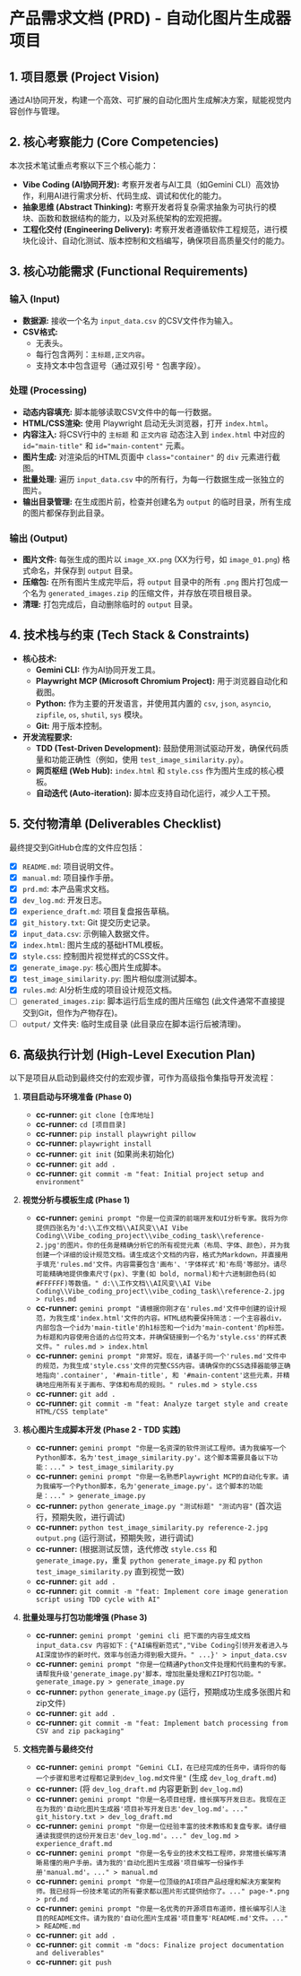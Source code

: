 # 产品需求文档 (PRD) - 自动化图片生成器项目

## 1. 项目愿景 (Project Vision)
通过AI协同开发，构建一个高效、可扩展的自动化图片生成解决方案，赋能视觉内容创作与管理。

## 2. 核心考察能力 (Core Competencies)
本次技术笔试重点考察以下三个核心能力：

*   **Vibe Coding (AI协同开发):** 考察开发者与AI工具（如Gemini CLI）高效协作，利用AI进行需求分析、代码生成、调试和优化的能力。
*   **抽象思维 (Abstract Thinking):** 考察开发者将复杂需求抽象为可执行的模块、函数和数据结构的能力，以及对系统架构的宏观把握。
*   **工程化交付 (Engineering Delivery):** 考察开发者遵循软件工程规范，进行模块化设计、自动化测试、版本控制和文档编写，确保项目高质量交付的能力。

## 3. 核心功能需求 (Functional Requirements)

### 输入 (Input)
*   **数据源:** 接收一个名为 `input_data.csv` 的CSV文件作为输入。
*   **CSV格式:** 
    *   无表头。
    *   每行包含两列：`主标题,正文内容`。
    *   支持文本中包含逗号（通过双引号 `"` 包裹字段）。

### 处理 (Processing)
*   **动态内容填充:** 脚本能够读取CSV文件中的每一行数据。
*   **HTML/CSS渲染:** 使用 Playwright 启动无头浏览器，打开 `index.html`。
*   **内容注入:** 将CSV行中的 `主标题` 和 `正文内容` 动态注入到 `index.html` 中对应的 `id="main-title"` 和 `id="main-content"` 元素。
*   **图片生成:** 对渲染后的HTML页面中 `class="container"` 的 `div` 元素进行截图。
*   **批量处理:** 遍历 `input_data.csv` 中的所有行，为每一行数据生成一张独立的图片。
*   **输出目录管理:** 在生成图片前，检查并创建名为 `output` 的临时目录，所有生成的图片都保存到此目录。

### 输出 (Output)
*   **图片文件:** 每张生成的图片以 `image_XX.png` (XX为行号，如 `image_01.png`) 格式命名，并保存到 `output` 目录。
*   **压缩包:** 在所有图片生成完毕后，将 `output` 目录中的所有 `.png` 图片打包成一个名为 `generated_images.zip` 的压缩文件，并存放在项目根目录。
*   **清理:** 打包完成后，自动删除临时的 `output` 目录。

## 4. 技术栈与约束 (Tech Stack & Constraints)

*   **核心技术:** 
    *   **Gemini CLI:** 作为AI协同开发工具。
    *   **Playwright MCP (Microsoft Chromium Project):** 用于浏览器自动化和截图。
    *   **Python:** 作为主要的开发语言，并使用其内置的 `csv`, `json`, `asyncio`, `zipfile`, `os`, `shutil`, `sys` 模块。
    *   **Git:** 用于版本控制。
*   **开发流程要求:** 
    *   **TDD (Test-Driven Development):** 鼓励使用测试驱动开发，确保代码质量和功能正确性（例如，使用 `test_image_similarity.py`）。
    *   **网页枢纽 (Web Hub):** `index.html` 和 `style.css` 作为图片生成的核心模板。
    *   **自动迭代 (Auto-iteration):** 脚本应支持自动化运行，减少人工干预。

## 5. 交付物清单 (Deliverables Checklist)
最终提交到GitHub仓库的文件应包括：

*   [x] `README.md`: 项目说明文件。
*   [x] `manual.md`: 项目操作手册。
*   [x] `prd.md`: 本产品需求文档。
*   [x] `dev_log.md`: 开发日志。
*   [x] `experience_draft.md`: 项目复盘报告草稿。
*   [x] `git_history.txt`: Git 提交历史记录。
*   [x] `input_data.csv`: 示例输入数据文件。
*   [x] `index.html`: 图片生成的基础HTML模板。
*   [x] `style.css`: 控制图片视觉样式的CSS文件。
*   [x] `generate_image.py`: 核心图片生成脚本。
*   [x] `test_image_similarity.py`: 图片相似度测试脚本。
*   [x] `rules.md`: AI分析生成的项目设计规范文档。
*   [ ] `generated_images.zip`: 脚本运行后生成的图片压缩包 (此文件通常不直接提交到Git，但作为产物存在)。
*   [ ] `output/` 文件夹: 临时生成目录 (此目录应在脚本运行后被清理)。

## 6. 高级执行计划 (High-Level Execution Plan)

以下是项目从启动到最终交付的宏观步骤，可作为高级指令集指导开发流程：

1.  **项目启动与环境准备 (Phase 0)**
    *   **cc-runner:** `git clone [仓库地址]`
    *   **cc-runner:** `cd [项目目录]`
    *   **cc-runner:** `pip install playwright pillow`
    *   **cc-runner:** `playwright install`
    *   **cc-runner:** `git init` (如果尚未初始化)
    *   **cc-runner:** `git add .`
    *   **cc-runner:** `git commit -m "feat: Initial project setup and environment"`

2.  **视觉分析与模板生成 (Phase 1)**
    *   **cc-runner:** `gemini prompt "你是一位资深的前端开发和UI分析专家。我将为你提供四张名为'd:\\工作文档\\AI风变\\AI Vibe Coding\\Vibe_coding_project\\vibe_coding_task\\reference-2.jpg'的图片。你的任务是精确分析它的所有视觉元素（布局、字体、颜色），并为我创建一个详细的设计规范文档。请生成这个文档的内容，格式为Markdown，并直接用于填充'rules.md'文件。内容需要包含'画布'、'字体样式'和'布局'等部分。请尽可能精确地提供像素尺寸(px)、字重(如 bold, normal)和十六进制颜色码(如 #FFFFFF)等数值。" d:\\工作文档\\AI风变\\AI Vibe Coding\\Vibe_coding_project\\vibe_coding_task\\reference-2.jpg > rules.md`
    *   **cc-runner:** `gemini prompt "请根据你刚才在'rules.md'文件中创建的设计规范，为我生成'index.html'文件的内容。HTML结构要保持简洁：一个主容器div，内部包含一个id为'main-title'的h1标签和一个id为'main-content'的p标签。为标题和内容使用合适的占位符文本，并确保链接到一个名为'style.css'的样式表文件。" rules.md > index.html`
    *   **cc-runner:** `gemini prompt "非常好。现在，请基于同一个'rules.md'文件中的规范，为我生成'style.css'文件的完整CSS内容。请确保你的CSS选择器能够正确地指向'.container', '#main-title', 和 '#main-content'这些元素，并精确地应用所有关于画布、字体和布局的规则。" rules.md > style.css`
    *   **cc-runner:** `git add .`
    *   **cc-runner:** `git commit -m "feat: Analyze target style and create HTML/CSS template"`

3.  **核心图片生成脚本开发 (Phase 2 - TDD 实践)**
    *   **cc-runner:** `gemini prompt "你是一名资深的软件测试工程师。请为我编写一个Python脚本，名为'test_image_similarity.py'。这个脚本需要具备以下功能：..." > test_image_similarity.py`
    *   **cc-runner:** `gemini prompt "你是一名熟悉Playwright MCP的自动化专家。请为我编写一个Python脚本，名为'generate_image.py'。这个脚本的功能是：..." > generate_image.py`
    *   **cc-runner:** `python generate_image.py "测试标题" "测试内容"` (首次运行，预期失败，进行调试)
    *   **cc-runner:** `python test_image_similarity.py reference-2.jpg output.png` (运行测试，预期失败，进行调试)
    *   **cc-runner:** (根据测试反馈，迭代修改 `style.css` 和 `generate_image.py`，重复 `python generate_image.py` 和 `python test_image_similarity.py` 直到视觉一致)
    *   **cc-runner:** `git add .`
    *   **cc-runner:** `git commit -m "feat: Implement core image generation script using TDD cycle with AI"`

4.  **批量处理与打包功能增强 (Phase 3)**
    *   **cc-runner:** `gemini prompt 'gemini cli 把下面的内容生成文档input_data.csv 内容如下：{"AI编程新范式","Vibe Coding引领开发者进入与AI深度协作的新时代，效率与创造力得到极大提升。" ...}' > input_data.csv`
    *   **cc-runner:** `gemini prompt "你是一位精通Python文件处理和代码重构的专家。请帮我升级'generate_image.py'脚本，增加批量处理和ZIP打包功能。" generate_image.py > generate_image.py`
    *   **cc-runner:** `python generate_image.py` (运行，预期成功生成多张图片和zip文件)
    *   **cc-runner:** `git add .`
    *   **cc-runner:** `git commit -m "feat: Implement batch processing from CSV and zip packaging"`

5.  **文档完善与最终交付**
    *   **cc-runner:** `gemini prompt "Gemini CLI，在已经完成的任务中，请将你的每一个步骤和思考过程都记录到dev_log.md文件里"` (生成 `dev_log_draft.md`)
    *   **cc-runner:** (将 `dev_log_draft.md` 内容更新到 `dev_log.md`)
    *   **cc-runner:** `gemini prompt "你是一名项目经理，擅长撰写开发日志。我现在正在为我的'自动化图片生成器'项目补写开发日志'dev_log.md'。..." git_history.txt > dev_log_draft.md`
    *   **cc-runner:** `gemini prompt "你是一位经验丰富的技术教练和复盘专家。请仔细通读我提供的这份开发日志'dev_log.md'。..." dev_log.md > experience_draft.md`
    *   **cc-runner:** `gemini prompt "你是一名专业的技术文档工程师，非常擅长编写清晰易懂的用户手册。请为我的'自动化图片生成器'项目编写一份操作手册'manual.md'。..." > manual.md`
    *   **cc-runner:** `gemini prompt "你是一位顶级的AI项目产品经理和解决方案架构师。我已经将一份技术笔试的所有要求都以图片形式提供给你了。..." page-*.png > prd.md`
    *   **cc-runner:** `gemini prompt "你是一名优秀的开源项目布道师，擅长编写引人注目的README文件。请为我的'自动化图片生成器'项目重写'README.md'文件。..." > README.md`
    *   **cc-runner:** `git add .`
    *   **cc-runner:** `git commit -m "docs: Finalize project documentation and deliverables"`
    *   **cc-runner:** `git push`